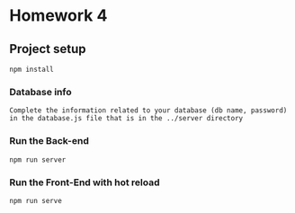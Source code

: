 # Homework 4

## Project setup
```
npm install
```

### Database info
```
Complete the information related to your database (db name, password) in the database.js file that is in the ../server directory
```

### Run the Back-end
```
npm run server
```

### Run the Front-End with hot reload
```
npm run serve
```
